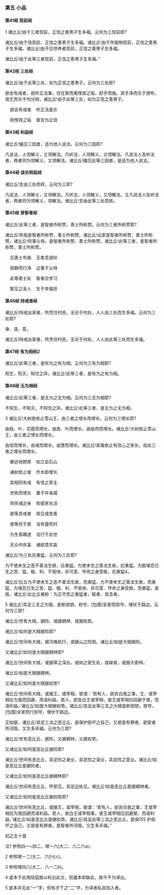 ### 第五 小品

#### 第41经 现前经

1 诸比丘!由于三者现前，正信之善男子生多福。云何为三现前耶?

诸比丘!由于信现前，正信之善男子生多福。诸比丘!由于所施物现前，正信之善男子生多福，诸比丘!由于应供养者现前，正信之善男子生多福。

诸比丘!由于此等三者现前，正信之善男子生多福。”

#### 第42经 三处经

诸比丘!由于此等三处，如为正信之善男子。云何为三处耶?

欲会有戒者，欲听正法事，住在家而离悭吝之垢，舒手而施。其手净而乐于颁布，易乞而乐于均分财。诸比丘!由于此等三处，如为正信之善男子。

&nbsp;&nbsp;&nbsp;&nbsp;欲会有戒者&nbsp;&nbsp;&nbsp;&nbsp;听正法是乐

&nbsp;&nbsp;&nbsp;&nbsp;除悭吝之垢&nbsp;&nbsp;&nbsp;&nbsp;彼言为正信

#### 第43经 利益经

诸比丘!偏见三因者，适为他人说法。云何为三因耶?

凡说法，人领解义，又领解法。凡听法，人领解义，又领解法。凡说法人及听法者，两者同为领解义，又领解法。诸比丘!偏见此等三因者，是适为他人说法。

#### 第44经 谈论转起经

诸比丘!言由三处而转，云何为三耶?

凡说法，人领解义，又领解法。凡听法，人领解义，又领解法。又凡说法人及听法者，两者同为领解义，领解法。诸比丘!言由此等三处而转。

#### 第45经 贤智者经

诸比丘!此等三者，是智者所称赞，善士所称赞。云何为三者所称赞耶?

诸比丘!布施是智者所称赞，善士所称赞。诸比丘!出家是智者所称赞，善士所称赞。诸比丘!供事父母，是智者所称赞，善士所称赞。诸比丘!此等三者，是智者所称赞，善士所称赞。

&nbsp;&nbsp;&nbsp;&nbsp;见善士布施&nbsp;&nbsp;&nbsp;&nbsp;无害息调伏

&nbsp;&nbsp;&nbsp;&nbsp;寂静而行净&nbsp;&nbsp;&nbsp;&nbsp;近事于父母

&nbsp;&nbsp;&nbsp;&nbsp;此等善士处&nbsp;&nbsp;&nbsp;&nbsp;智者应学习

&nbsp;&nbsp;&nbsp;&nbsp;智见之圣人&nbsp;&nbsp;&nbsp;&nbsp;生于幸福世

#### 第46经 持戒者经

诸比丘!持戒出家者，所凭住村邑，无论于何处，人人由三处而生多福。云何为三处耶?

身、语、意。

诸比丘!持戒出家者，所凭住村邑，无论于何处，人人由此等三处而生多福。

#### 第47经 有为相经2 

诸比丘!此等三者，是有为之有为相。云何为三有为相耶?

知生，知灭，知住之异。诸比丘!此等三者，是有为之有为相。

#### 第48经 无为相经

诸比丘!此等三者，是无为之无为相。云何为三无为相耶?

不知生，不知灭，不知住之异。诸比丘!此等三者，是无为之无为相。

3 诸比丘!大树是依止雪山王，由三者之增长而增长。云何为三增长耶?

由枝、叶、花葩而增长，由皮、叶而增长，由肤肉而增长。诸比丘!大树依止雪山王，由三者之增长而增长。

由信而增长，由戒而增长，由慧而增长。诸比丘!家属依止有信心之家长，由此三者之增长而增长。

&nbsp;&nbsp;&nbsp;&nbsp;僻远地野原&nbsp;&nbsp;&nbsp;&nbsp;如立岩石山

&nbsp;&nbsp;&nbsp;&nbsp;诸树依止彼&nbsp;&nbsp;&nbsp;&nbsp;乔木即增长

&nbsp;&nbsp;&nbsp;&nbsp;其相同有戒&nbsp;&nbsp;&nbsp;&nbsp;有信之家主

&nbsp;&nbsp;&nbsp;&nbsp;世依而增长&nbsp;&nbsp;&nbsp;&nbsp;妻子并亲戚

&nbsp;&nbsp;&nbsp;&nbsp;同伴诸近亲&nbsp;&nbsp;&nbsp;&nbsp;依彼家长活

&nbsp;&nbsp;&nbsp;&nbsp;彼等具戒者&nbsp;&nbsp;&nbsp;&nbsp;观见戒舍善

&nbsp;&nbsp;&nbsp;&nbsp;彼等仿于彼&nbsp;&nbsp;&nbsp;&nbsp;当有盛旺时

&nbsp;&nbsp;&nbsp;&nbsp;为生善趣道&nbsp;&nbsp;&nbsp;&nbsp;法行于此世

&nbsp;&nbsp;&nbsp;&nbsp;天众中庆喜&nbsp;&nbsp;&nbsp;&nbsp;诸欲意欢喜

诸比丘!为三处应勇猛，云何为三处耶?

为不使未生之恶不善法生故，应勇猛。为使未生之善法生故，应勇猛。为能堪忍已生之苦、猛、粗、利、不愉快，非可意、夺命之身受故，应勇猛4。

诸比丘!比丘为不使未生之恶不善法生故，而勇猛，为不使未生之善法生故，而勇猛，为堪忍已生之苦、猛、粗、利、不愉快、非可意、夺命之身受故，而勇猛，是故，诸比丘!此比丘被称：为正尽苦之勇猛者，智者、具念者。

5 诸比丘!具足三支之大贼，是断锁钥，掠夺，[包围]全家而掠夺，埋伏于路边，云何为三耶?

诸比丘!世有大贼，据险、或据稠林、或据权势。

诸比丘!如何是大贼据险耶?

诸比丘!世间有大贼，据河难航行，或据山之险阻。诸比丘!如是大贼据险。

又诸比丘!如何是大贼据稠林耶?

诸比丘!世间有大贼，或据草之深丛，或树之密生处，或峻坡，或据大密林。

诸比丘!如是大贼据稠林。

又诸比丘!如何是大贼据权势?

诸比丘!世间有大贼，或据王，或宰相，彼谓：‘若有人，欲告白我之事，王、或宰相应为我而回避，而语利益。若人，欲告白王或宰相，彼王或宰相应回避于彼，而语利益。’诸比丘!如是大贼据权势。诸比丘!具足此等三支之大贼是断锁钥，掠夺，[包围]全家而行掠夺，埋伏于路边。

正如是，诸比丘!具足三法之恶比丘，是保护损坏之自己，又彼是有罪者，是智者所诃毁，又生多非福。云何为三耶?

诸比丘!世有恶比丘，据险，又据稠林，又据权势。

又诸比丘!如何是恶比丘据险耶?

诸比丘!世间有恶比丘，具足险之身业，具足险之语业，具足险之意业。诸比丘!如是恶比丘是据险者。

又诸比丘!如何是恶比丘据稠林耶?

诸比丘!世间有恶比丘，怀邪见，具足边执见。诸比丘!如是恶比丘是据稠林者。

又诸比丘!如何是恶比丘据权势耶?

诸比丘!世间有恶比丘，或据王，或宰相，彼谓：‘若有人，欲告白我之事，王或宰相应为我回避而语利益。若人，欲白王或宰相事，彼王或宰相应回避彼，而语利益。’诸比丘!如是恶比丘是据权势。诸比丘!具足此等三法之恶比丘，是保155 护损坏之自己，又彼是有罪者，是智者所诃毁，又生多非福。”

初之五十竟

注1 参照四一\~四二，增一六(大二、六二六a)。

2 参照增一二(大二、六0七c)。

3 参照增四八(大二、八一二b)。

4 底本于此用括弧施以标出此文，但暹本却缺此，故今不为译出。

5 底本并无此“一”字，但有次下之“二”字，为译者私自加入者。